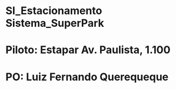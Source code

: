 # SI_Estacionamento Sistema_SuperPark
# Piloto: Estapar Av. Paulista, 1.100
# PO: Luiz Fernando Querequeque
